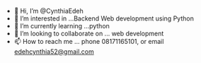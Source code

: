 - 👋 Hi, I’m @CynthiaEdeh
- 👀 I’m interested in ...Backend Web development using Python 
- 🌱 I’m currently learning ...python 
- 💞️ I’m looking to collaborate on ... web development 
- 📫 How to reach me ... phone 08171165101, or email edehcynthia52@gmail.com 

<!---
CynthiaEdeh/CynthiaEdeh is a ✨ special ✨ repository because its `README.md` (this file) appears on your GitHub profile.
You can click the Preview link to take a look at your changes.
--->
